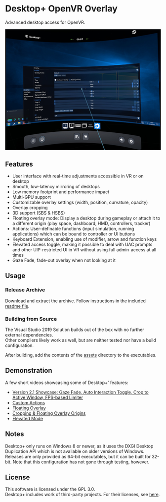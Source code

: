 # Desktop+ OpenVR Overlay
Advanced desktop access for OpenVR.

![VR Interface](docs/screenshot.jpg)

## Features

- User interface with real-time adjustments accessible in VR or on desktop
- Smooth, low-latency mirroring of desktops
- Low memory footprint and performance impact
- Multi-GPU support
- Customizable overlay settings (width, position, curvature, opacity)
- Overlay cropping
- 3D support (SBS & HSBS)
- Floating overlay mode: Display a desktop during gameplay or attach it to a different origin (play space, dashboard, HMD, controllers, tracker)
- Actions: User-definable functions (input simulation, running applications) which can be bound to controller or UI buttons
- Keyboard Extension, enabling use of modifier, arrow and function keys
- Elevated access toggle, making it possible to deal with UAC prompts and other UIP-restricted UI in VR without using full admin-access at all times
- Gaze Fade, fade-out overlay when not looking at it

## Usage

### Release Archive

Download and extract the archive. Follow instructions in the included [readme file](assets/readme.txt).

### Building from Source

The Visual Studio 2019 Solution builds out of the box with no further external dependencies.  
Other compilers likely work as well, but are neither tested nor have a build configuration.

After building, add the contents of the [assets](assets) directory to the executables.

## Demonstration

[comment]: # (Honestly kind of lost here. Would've preferred to host the clips on the repo, but people probably want them to play in the browser and not download instead)

A few short videos showcasing some of Desktop+' features:
- [Version 2.1 Showcase: Gaze Fade, Auto Interaction Toggle, Crop to Active Window, FPS-based Limiter](http://www.elvissteinjr.net/dplus/demo_v2_1_showcase.mp4)
- [Custom Actions](http://www.elvissteinjr.net/dplus/demo_custom_action.mp4)
- [Floating Overlay](http://www.elvissteinjr.net/dplus/demo_detached.mp4)
- [Cropping & Floating Overlay Origins](http://www.elvissteinjr.net/dplus/demo_detached_cropping.mp4)
- [Elevated Mode](http://www.elvissteinjr.net/dplus/demo_elevated_mode.mp4)

## Notes

Desktop+ only runs on Windows 8 or newer, as it uses the DXGI Desktop Duplication API which is not available on older versions of Windows.  
Releases are only provided as 64-bit executables, but it can be built for 32-bit. Note that this configuration has not gone through testing, however.

## License

This software is licensed under the GPL 3.0.  
Desktop+ includes work of third-party projects. For their licenses, see [here](assets/third-party_licenses.txt).